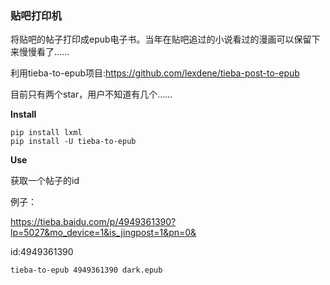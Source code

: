 ### 贴吧打印机

将贴吧的帖子打印成epub电子书。当年在贴吧追过的小说看过的漫画可以保留下来慢慢看了……


利用tieba-to-epub项目:https://github.com/lexdene/tieba-post-to-epub

目前只有两个star，用户不知道有几个……

**Install**

```shell
pip install lxml
pip install -U tieba-to-epub
```

**Use**

获取一个帖子的id

例子：

https://tieba.baidu.com/p/4949361390?lp=5027&mo_device=1&is_jingpost=1&pn=0&

id:4949361390

```shell
tieba-to-epub 4949361390 dark.epub
```





